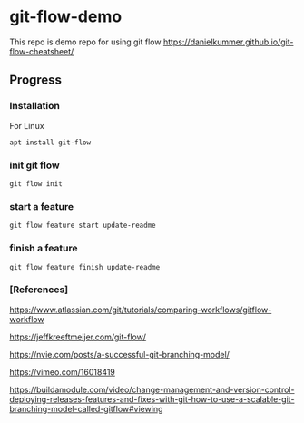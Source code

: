# git-flow-demo

This repo is demo repo for using git flow
https://danielkummer.github.io/git-flow-cheatsheet/


## Progress

### Installation

For Linux

`apt install git-flow`

### init git flow

`git flow init`


### start a feature

`git flow feature start update-readme`

### finish a feature

`git flow feature finish update-readme`


### [References]

https://www.atlassian.com/git/tutorials/comparing-workflows/gitflow-workflow

https://jeffkreeftmeijer.com/git-flow/

https://nvie.com/posts/a-successful-git-branching-model/

https://vimeo.com/16018419

https://buildamodule.com/video/change-management-and-version-control-deploying-releases-features-and-fixes-with-git-how-to-use-a-scalable-git-branching-model-called-gitflow#viewing
